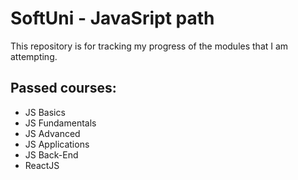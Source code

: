 # SoftUni - JavaSript path

This repository is for tracking my progress of the modules that I am attempting. 

## Passed courses:
 - JS Basics
 - JS Fundamentals
 - JS Advanced
 - JS Applications
 - JS Back-End
 - ReactJS
   

